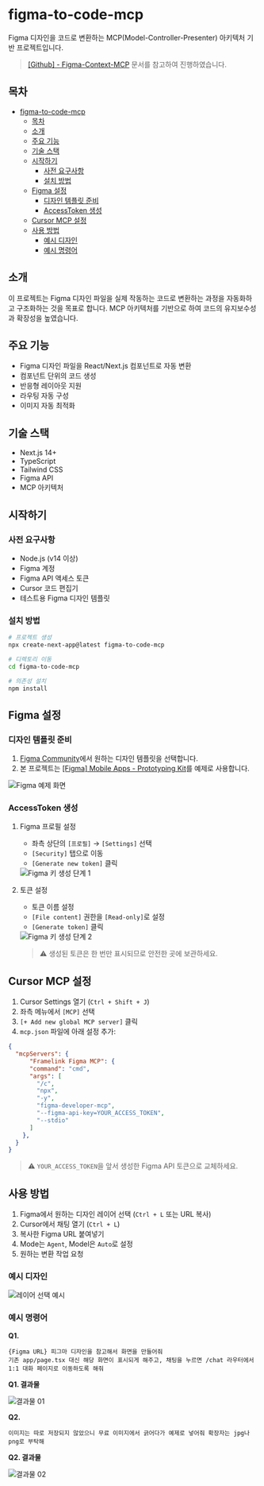 # figma-to-code-mcp

Figma 디자인을 코드로 변환하는 MCP(Model-Controller-Presenter) 아키텍처 기반 프로젝트입니다.

> [[Github] - Figma-Context-MCP](https://github.com/GLips/Figma-Context-MCP) 문서를 참고하여 진행하였습니다.

## 목차
- [figma-to-code-mcp](#figma-to-code-mcp)
  - [목차](#목차)
  - [소개](#소개)
  - [주요 기능](#주요-기능)
  - [기술 스택](#기술-스택)
  - [시작하기](#시작하기)
    - [사전 요구사항](#사전-요구사항)
    - [설치 방법](#설치-방법)
  - [Figma 설정](#figma-설정)
    - [디자인 템플릿 준비](#디자인-템플릿-준비)
    - [AccessToken 생성](#accesstoken-생성)
  - [Cursor MCP 설정](#cursor-mcp-설정)
  - [사용 방법](#사용-방법)
    - [예시 디자인](#예시-디자인)
    - [예시 명령어](#예시-명령어)

## 소개

이 프로젝트는 Figma 디자인 파일을 실제 작동하는 코드로 변환하는 과정을 자동화하고 구조화하는 것을 목표로 합니다. MCP 아키텍처를 기반으로 하여 코드의 유지보수성과 확장성을 높였습니다.

## 주요 기능

- Figma 디자인 파일을 React/Next.js 컴포넌트로 자동 변환
- 컴포넌트 단위의 코드 생성
- 반응형 레이아웃 지원
- 라우팅 자동 구성
- 이미지 자동 최적화

## 기술 스택

- Next.js 14+
- TypeScript
- Tailwind CSS
- Figma API
- MCP 아키텍처

## 시작하기

### 사전 요구사항

- Node.js (v14 이상)
- Figma 계정
- Figma API 액세스 토큰
- Cursor 코드 편집기
- 테스트용 Figma 디자인 템플릿

### 설치 방법

```bash
# 프로젝트 생성
npx create-next-app@latest figma-to-code-mcp

# 디렉토리 이동
cd figma-to-code-mcp

# 의존성 설치
npm install
```

## Figma 설정

### 디자인 템플릿 준비

1. [Figma Community](https://www.figma.com/community)에서 원하는 디자인 템플릿을 선택합니다.
2. 본 프로젝트는 [[Figma] Mobile Apps - Prototyping Kit](https://www.figma.com/community/file/1129468881607079432/mobile-apps-prototyping-kit)를 예제로 사용합니다.

<img src="./public/preview/figma-example.png" alt="Figma 예제 화면" />

### AccessToken 생성

1. Figma 프로필 설정
   - 좌측 상단의 `[프로필]` → `[Settings]` 선택
   - `[Security]` 탭으로 이동
   - `[Generate new token]` 클릭

   <img src="./public/preview/figma-key-01.png" alt="Figma 키 생성 단계 1" />

2. 토큰 설정
   - 토큰 이름 설정
   - `[File content]` 권한을 `[Read-only]`로 설정
   - `[Generate token]` 클릭

   <img src="./public/preview/figma-key-02.png" alt="Figma 키 생성 단계 2" />

   > ⚠️ 생성된 토큰은 한 번만 표시되므로 안전한 곳에 보관하세요.

## Cursor MCP 설정

1. Cursor Settings 열기 (`Ctrl + Shift + J`)
2. 좌측 메뉴에서 `[MCP]` 선택
3. `[+ Add new global MCP server]` 클릭
4. `mcp.json` 파일에 아래 설정 추가:

```json
{
  "mcpServers": {
      "Framelink Figma MCP": {
      "command": "cmd",
      "args": [
        "/c",
        "npx",
        "-y",
        "figma-developer-mcp",
        "--figma-api-key=YOUR_ACCESS_TOKEN",
        "--stdio"
      ]
    },
  }
}
```

> ⚠️ `YOUR_ACCESS_TOKEN`을 앞서 생성한 Figma API 토큰으로 교체하세요.

## 사용 방법

1. Figma에서 원하는 디자인 레이어 선택 (`Ctrl + L` 또는 URL 복사)
2. Cursor에서 채팅 열기 (`Ctrl + L`)
3. 복사한 Figma URL 붙여넣기
4. Mode는 `Agent`, Model은 `Auto`로 설정
5. 원하는 변환 작업 요청

### 예시 디자인

<img src="./public/preview/example-01.png" alt="레이어 선택 예시" />

### 예시 명령어

**Q1.**
```
{Figma URL} 피그마 디자인을 참고해서 화면을 만들어줘
기존 app/page.tsx 대신 해당 화면이 표시되게 해주고, 채팅을 누르면 /chat 라우터에서 1:1 대화 페이지로 이동하도록 해줘
```

**Q1. 결과물**

<img src="./public/preview/preview-01.png" alt="결과물 01" />


**Q2.**
```
이미지는 따로 저장되지 않았으니 무료 이미지에서 긁어다가 예제로 넣어줘 확장자는 jpg나  png로 부탁해
```

**Q2. 결과물**

<img src="./public/preview/preview-02.png" alt="결과물 02" />